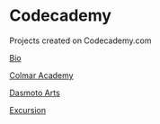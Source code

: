# Codecademy
 Projects created on Codecademy.com

[Bio](https://tiffin-filion.github.io/Codecademy/Bio/index.html)

[Colmar Academy](https://github.com/tiffin-filion/Codecademy/Colmar%20Academy/index.html)

[Dasmoto Arts](https://tiffin-filion.github.io/Codecademy/Dasmoto%20Arts/index.html)

[Excursion](https://tiffin-filion.github.io/Codecademy/Excursion/index.html)
